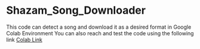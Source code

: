 # Shazam_Song_Downloader
This code can detect a song and download it as a desired format in  Google Colab Environment
You can also reach and test the code using the following link
[Colab Link](https://colab.research.google.com/drive/16pVbYywjmSZ14vHPfhc2RFnhosnFLU_M?usp=sharing)
